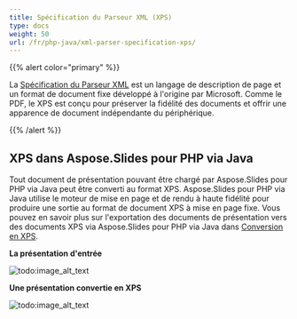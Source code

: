 ```yaml
---
title: Spécification du Parseur XML (XPS)
type: docs
weight: 50
url: /fr/php-java/xml-parser-specification-xps/
---
```


{{% alert color="primary" %}} 

La [Spécification du Parseur XML](https://en.wikipedia.org/wiki/Open_XML_Paper_Specification) est un langage de description de page et un format de document fixe développé à l'origine par Microsoft. Comme le PDF, le XPS est conçu pour préserver la fidélité des documents et offrir une apparence de document indépendante du périphérique. 

{{% /alert %}} 

## **XPS dans Aspose.Slides pour PHP via Java**
Tout document de présentation pouvant être chargé par Aspose.Slides pour PHP via Java peut être converti au format XPS. Aspose.Slides pour PHP via Java utilise le moteur de mise en page et de rendu à haute fidélité pour produire une sortie au format de document XPS à mise en page fixe.
Vous pouvez en savoir plus sur l'exportation des documents de présentation vers des documents XPS via Aspose.Slides pour PHP via Java dans [Conversion en XPS](https://docs.aspose.com/slides/php-java/convert-powerpoint-to-xps/).

**La présentation d'entrée** 

![todo:image_alt_text](xml-parser-specification-xps_1.png)

**Une présentation convertie en XPS** 

![todo:image_alt_text](xml-parser-specification-xps_2.png)